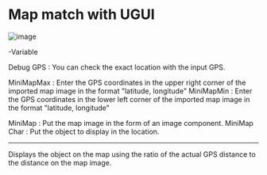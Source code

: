 # Map match with UGUI
![image](https://user-images.githubusercontent.com/26645827/209614233-65e4fda4-0ae4-49c5-8ddb-265781fecb47.png)

-Variable

Debug GPS : You can check the exact location with the input GPS.

MiniMapMax : Enter the GPS coordinates in the upper right corner of the imported map image in the format "latitude, longitude"
MiniMapMin : Enter the GPS coordinates in the lower left corner of the imported map image in the format "latitude, longitude"

MiniMap : Put the map image in the form of an image component.
MiniMap Char : Put the object to display in the location.

<hr />

Displays the object on the map using the ratio of the actual GPS distance to the distance on the map image.
